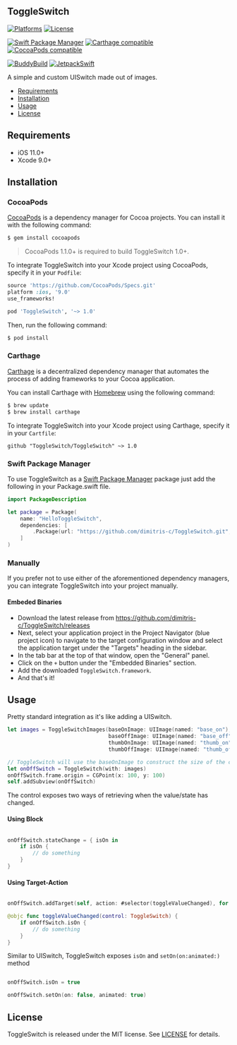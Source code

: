 ## ToggleSwitch

[![Platforms](https://img.shields.io/cocoapods/p/ToggleSwitch.svg)](https://cocoapods.org/pods/ToggleSwitch)
[![License](https://img.shields.io/cocoapods/l/ToggleSwitch.svg)](https://raw.githubusercontent.com/Decimal/ToggleSwitch/master/LICENSE)

[![Swift Package Manager](https://img.shields.io/badge/Swift%20Package%20Manager-compatible-brightgreen.svg)](https://github.com/apple/swift-package-manager)
[![Carthage compatible](https://img.shields.io/badge/Carthage-compatible-4BC51D.svg?style=flat)](https://github.com/Carthage/Carthage)
[![CocoaPods compatible](https://img.shields.io/cocoapods/v/ToggleSwitch.svg)](https://cocoapods.org/pods/ToggleSwitch)

[![BuddyBuild](https://dashboard.buddybuild.com/api/statusImage?appID=597b5efb29742d00016dff41&branch=master&build=latest)](https://dashboard.buddybuild.com/apps/597b5efb29742d00016dff41/build/latest?branch=master)
[![JetpackSwift](https://img.shields.io/badge/JetpackSwift-framework-red.svg)](http://github.com/JetpackSwift/Framework)

A simple and custom UISwitch made out of images.



- [Requirements](#requirements)
- [Installation](#installation)
- [Usage](#usage)
- [License](#license)

## Requirements

- iOS 11.0+
- Xcode 9.0+

## Installation

### CocoaPods

[CocoaPods](http://cocoapods.org) is a dependency manager for Cocoa projects. You can install it with the following command:

```bash
$ gem install cocoapods
```

> CocoaPods 1.1.0+ is required to build ToggleSwitch 1.0+.

To integrate ToggleSwitch into your Xcode project using CocoaPods, specify it in your `Podfile`:

```ruby
source 'https://github.com/CocoaPods/Specs.git'
platform :ios, '9.0'
use_frameworks!

pod 'ToggleSwitch', '~> 1.0'
```

Then, run the following command:

```bash
$ pod install
```

### Carthage

[Carthage](https://github.com/Carthage/Carthage) is a decentralized dependency manager that automates the process of adding frameworks to your Cocoa application.

You can install Carthage with [Homebrew](http://brew.sh/) using the following command:

```bash
$ brew update
$ brew install carthage
```

To integrate ToggleSwitch into your Xcode project using Carthage, specify it in your `Cartfile`:

```ogdl
github "ToggleSwitch/ToggleSwitch" ~> 1.0
```
### Swift Package Manager

To use ToggleSwitch as a [Swift Package Manager](https://swift.org/package-manager/) package just add the following in your Package.swift file.

``` swift
import PackageDescription

let package = Package(
    name: "HelloToggleSwitch",
    dependencies: [
        .Package(url: "https://github.com/dimitris-c/ToggleSwitch.git", "1.0")
    ]
)
```

### Manually

If you prefer not to use either of the aforementioned dependency managers, you can integrate ToggleSwitch into your project manually.

#### Embeded Binaries

- Download the latest release from https://github.com/dimitris-c/ToggleSwitch/releases
- Next, select your application project in the Project Navigator (blue project icon) to navigate to the target configuration window and select the application target under the "Targets" heading in the sidebar.
- In the tab bar at the top of that window, open the "General" panel.
- Click on the `+` button under the "Embedded Binaries" section.
- Add the downloaded `ToggleSwitch.framework`.
- And that's it!

## Usage

Pretty standard integration as it's like adding a UISwitch.

```swift
let images = ToggleSwitchImages(baseOnImage: UIImage(named: "base_on"), 
                                baseOffImage: UIImage(named: "base_off"),
                                thumbOnImage: UIImage(named: "thumb_on"),
                                thumbOffImage: UIImage(named: "thumb_off"))

// ToggleSwitch will use the baseOnImage to construct the size of the control
let onOffSwitch = ToggleSwitch(with: images)
onOffSwitch.frame.origin = CGPoint(x: 100, y: 100)
self.addSubview(onOffSwitch)                  

```

The control exposes two ways of retrieving when the value/state has changed.
#### Using Block
```swift

onOffSwitch.stateChange = { isOn in 
    if isOn {
        // do something
    }
}

```

#### Using Target-Action
```swift

onOffSwitch.addTarget(self, action: #selector(toggleValueChanged), for: .valueChanged)

@objc func toggleValueChanged(control: ToggleSwitch) {
    if onOffSwitch.isOn { 
        // do something
    }
}

```

Similar to UISwitch, ToggleSwitch exposes `isOn` and `setOn(on:animated:)` method
```swift

onOffSwitch.isOn = true

onOffSwitch.setOn(on: false, animated: true)

```

## License

ToggleSwitch is released under the MIT license. See [LICENSE](https://github.com/Decimal/ToggleSwitch/blob/master/LICENSE) for details.
